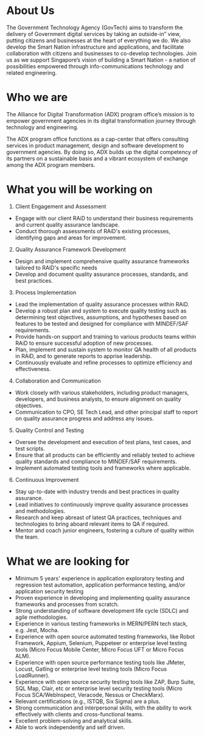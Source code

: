 # About Us
The Government Technology Agency (GovTech) aims to transform the delivery of Government digital services by taking an outside-in” view, putting citizens and businesses at the heart of everything we do. We also develop the Smart Nation infrastructure and applications, and facilitate collaboration with citizens and businesses to co-develop technologies. Join us as we support Singapore’s vision of building a Smart Nation - a nation of possibilities empowered through info-communications technology and related engineering.

# Who we are
The Alliance for Digital Transformation (ADX) program office’s mission is to empower government agencies in its digital transformation journey through technology and engineering.

The ADX program office functions as a cap-center that offers consulting services in product management, design and software development to government agencies. By doing so, ADX builds up the digital competency of its partners on a sustainable basis and a vibrant ecosystem of exchange among the ADX program members.

# What you will be working on
1. Client Engagement and Assessment
- Engage with our client RAiD to understand their business requirements and current quality assurance landscape.
- Conduct thorough assessments of RAiD's existing processes, identifying gaps and areas for improvement.
2. Quality Assurance Framework Development
- Design and implement comprehensive quality assurance frameworks tailored to RAiD's specific needs
- Develop and document quality assurance processes, standards, and best practices.
3. Process Implementation
- Lead the implementation of quality assurance processes within RAiD.
- Develop a robust plan and system to execute quality testing such as determining test objectives, assumptions, and hypotheses based on features to be tested and designed for compliance with MINDEF/SAF requirements.
- Provide hands-on support and training to various products teams within RAiD to ensure successful adoption of new processes.
- Plan, implement and sustain system to monitor QA health of all products in RAiD, and to generate reports to apprise leadership.
- Continuously evaluate and refine processes to optimize efficiency and effectiveness.
4. Collaboration and Communication
- Work closely with various stakeholders, including product managers, developers, and business analysts, to ensure alignment on quality objectives.
- Communication to CPO, SE Tech Lead, and other principal staff to report on quality assurance progress and address any issues.
5. Quality Control and Testing
- Oversee the development and execution of test plans, test cases, and test scripts.
- Ensure that all products can be efficiently and reliably tested to achieve quality standards and compliance to MINDEF/SAF requirements.
- Implement automated testing tools and frameworks where applicable.
6. Continuous Improvement
- Stay up-to-date with industry trends and best practices in quality assurance.
- Lead initiatives to continuously improve quality assurance processes and methodologies.
- Research and keep abreast of latest QA practices, techniques and technologies to bring aboard relevant items to QA if required.
- Mentor and coach junior engineers, fostering a culture of quality within the team.

# What we are looking for
- Minimum 5 years' experience in application exploratory testing and regression test automation, application performance testing, and/or application security testing 
- Proven experience in developing and implementing quality assurance frameworks and processes from scratch.
- Strong understanding of software development life cycle (SDLC) and agile methodologies.
- Experience in various testing frameworks in MERN/PERN tech stack, e.g. Jest, Mocha.
- Experience with open source automated testing frameworks, like Robot Framework, Appium, Selenium, Puppeteer or enterprise level testing tools (Micro Focus Mobile Center, Micro Focus UFT or Micro Focus ALM).
- Experience with open source performance testing tools like JMeter, Locust, Gatling or enterprise level testing tools (Micro Focus LoadRunner).
- Experience with open source security testing tools like ZAP, Burp Suite, SQL Map, Clair, etc or enterprise level security testing tools (Micro Focus SCA/WebInspect, Veracode, Nessus or CheckMarx).
- Relevant certifications (e.g., ISTQB, Six Sigma) are a plus.
- Strong communication and interpersonal skills, with the ability to work effectively with clients and cross-functional teams.
- Excellent problem-solving and analytical skills.
- Able to work independently and self driven.
